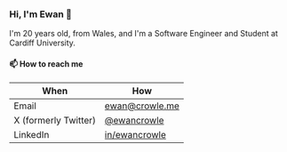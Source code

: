 ### Hi, I'm Ewan 👋

I'm 20 years old, from Wales, and I'm a Software Engineer and Student at Cardiff University.

#### 📫 How to reach me

| When | How |
| --- | --- |
| Email | ewan@crowle.me |
| X (formerly Twitter) | [@ewancrowle](https://twitter.com/ewancrowle) |
| LinkedIn | [in/ewancrowle](https://linkedin.com/in/ewancrowle) |
